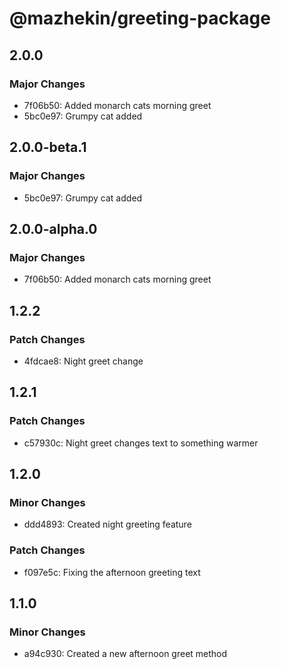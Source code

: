 # @mazhekin/greeting-package

## 2.0.0

### Major Changes

- 7f06b50: Added monarch cats morning greet
- 5bc0e97: Grumpy cat added

## 2.0.0-beta.1

### Major Changes

- 5bc0e97: Grumpy cat added

## 2.0.0-alpha.0

### Major Changes

- 7f06b50: Added monarch cats morning greet

## 1.2.2

### Patch Changes

- 4fdcae8: Night greet change

## 1.2.1

### Patch Changes

- c57930c: Night greet changes text to something warmer

## 1.2.0

### Minor Changes

- ddd4893: Created night greeting feature

### Patch Changes

- f097e5c: Fixing the afternoon greeting text

## 1.1.0

### Minor Changes

- a94c930: Created a new afternoon greet method
